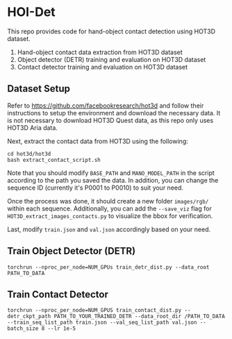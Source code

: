 # HOI-Det

This repo provides code for hand-object contact detection using HOT3D dataset.
1. Hand-object contact data extraction from HOT3D dataset
2. Object detector (DETR) training and evaluation on HOT3D dataset
3. Contact detector training and evaluation on HOT3D dataset

## Dataset Setup

Refer to https://github.com/facebookresearch/hot3d and follow their instructions to setup the environment and download the necessary data.
It is not necessary to download HOT3D Quest data, as this repo only uses HOT3D Aria data.

Next, extract the contact data from HOT3D using the following:
```
cd hot3d/hot3d
bash extract_contact_script.sh
```
Note that you should modify 
`
BASE_PATH
`
and
`
MANO_MODEL_PATH
`
in the script according to the path you saved the data. In addition, you can change the sequence ID (currently it's P0001 to P0010) to suit your need. 

Once the process was done, it should create a new folder 
`
images/rgb/
`
within each sequence.
Additionally, you can add the 
`
--save_viz
`
flag for 
`
HOT3D_extract_images_contacts.py
`
to visualize the bbox for verification.

Last, modify 
`
train.json
`
and
`
val.json
`
accordingly based on your need.

## Train Object Detector (DETR)

```
torchrun --nproc_per_node=NUM_GPUs train_detr_dist.py --data_root PATH_TO_DATA
```

## Train Contact Detector

```
torchrun --nproc_per_node=NUM_GPUS train_contact_dist.py --detr_ckpt_path PATH_TO_YOUR_TRAINED_DETR --data_root_dir /PATH_TO_DATA
--train_seq_list_path train.json --val_seq_list_path val.json --batch_size 8 --lr 1e-5

```

